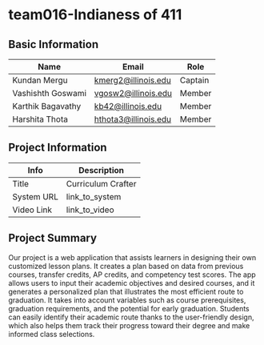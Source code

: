 # team016-Indianess of 411

## Basic Information

| Name                | Email                       | Role       |
|---------------------|-----------------------------|------------|
| Kundan Mergu        | kmerg2@illinois.edu         | Captain    |
| Vashishth Goswami   | vgosw2@illinois.edu         | Member     |
| Karthik Bagavathy   | kb42@illinois.edu           | Member     |
| Harshita Thota      | hthota3@illinois.edu        | Member     |

## Project Information

|   Info      |        Description     |
| ----------- | ---------------------- |
|  Title      |    Curriculum Crafter  |
| System URL  |      link_to_system    |
| Video Link  |      link_to_video     |

## Project Summary

Our project is a web application that assists learners in designing their own customized lesson plans. It creates a plan based on data from previous courses, transfer credits, AP credits, and competency test scores. The app allows users to input their academic objectives and desired courses, and it generates a personalized plan that illustrates the most efficient route to graduation. It takes into account variables such as course prerequisites, graduation requirements, and the potential for early graduation. Students can easily identify their academic route thanks to the user-friendly design, which also helps them track their progress toward their degree and make informed class selections.
